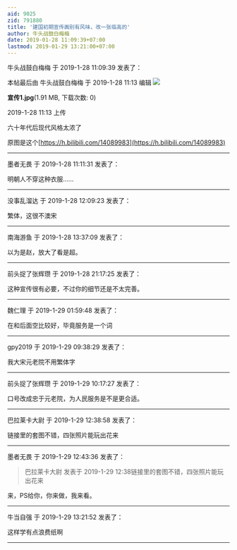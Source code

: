 ```yaml
---
aid: 9025
zid: 791880
title: '建国初期宣传画别有风味，改一张临高的'
author: 牛头战鼓白梅梅
date: 2019-01-28 11:09:39+07:00
lastmod: 2019-01-29 13:21:00+07:00
---
```


牛头战鼓白梅梅 于 2019-1-28 11:09:39 发表了：

本帖最后由 牛头战鼓白梅梅 于 2019-1-28 11:13 编辑 ![](https://cdn.jsdelivr.net/gh/lzjluzijie/beichao@main/static/img/111323kaznvua7nd7nzdvl.jpg)



**宣传1.jpg**(1.91 MB, 下载次数: 0)



2019-1-28 11:13 上传



六十年代后现代风格太浓了

原图是这个[https://h.bilibili.com/14089983](https://h.bilibili.com/14089983)

---------

墨者无畏 于 2019-1-28 11:11:31 发表了：

明朝人不穿这种衣服……

---------

没事乱溜达 于 2019-1-28 12:09:23 发表了：

繁体，这很不澳宋

---------

南海游鱼 于 2019-1-28 13:37:09 发表了：

以为是赵，放大了看是超。

---------

前头捉了张辉瓒 于 2019-1-28 21:17:25 发表了：

这种宣传很有必要，不过你的细节还是不太完善。

---------

魏仁理 于 2019-1-29 01:59:48 发表了：

在和后面空比较好，毕竟服务是一个词

---------

gpy2019 于 2019-1-29 09:38:29 发表了：

我大宋元老院不用繁体字

---------

前头捉了张辉瓒 于 2019-1-29 10:17:27 发表了：

口号改成忠于元老院，为人民服务是不是更合适。

---------

巴拉莱卡大尉 于 2019-1-29 12:38:58 发表了：

链接里的套图不错，四张照片能玩出花来

---------

墨者无畏 于 2019-1-29 12:43:36 发表了：

> 巴拉莱卡大尉 发表于 2019-1-29 12:38链接里的套图不错，四张照片能玩出花来



来，PS给你，你来做，我来看。

---------

牛当自强 于 2019-1-29 13:21:52 发表了：

这样学有点浪费纸啊

---------

